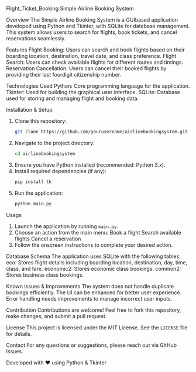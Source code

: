  Flight_Ticket_Booking
 Simple Airline Booking System

 Overview
The Simple Airline Booking System is a GUIbased application developed using Python and Tkinter, with SQLite for database management. This system allows users to search for flights, book tickets, and cancel reservations seamlessly.

 Features
 Flight Booking: Users can search and book flights based on their boarding location, destination, travel date, and class preference.
 Flight Search: Users can check available flights for different routes and timings.
 Reservation Cancellation: Users can cancel their booked flights by providing their last fourdigit citizenship number.

 Technologies Used
 Python: Core programming language for the application.
 Tkinter: Used for building the graphical user interface.
 SQLite: Database used for storing and managing flight and booking data.

 Installation & Setup
1. Clone this repository:
   ```sh
   git clone https://github.com/yourusername/airlinebookingsystem.git
   ```
2. Navigate to the project directory:
   ```sh
   cd airlinebookingsystem
   ```
3. Ensure you have Python installed (recommended: Python 3.x).
4. Install required dependencies (if any):
   ```sh
   pip install tk
   ```
5. Run the application:
   ```sh
   python main.py
   ```

 Usage
1. Launch the application by running `main.py`.
2. Choose an action from the main menu:
    Book a flight
    Search available flights
    Cancel a reservation
3. Follow the onscreen instructions to complete your desired action.

 Database Schema
The application uses SQLite with the following tables:
 eco: Stores flight details including boarding location, destination, day, time, class, and fare.
 economic2: Stores economic class bookings.
 common2: Stores business class bookings.

 Known Issues & Improvements
 The system does not handle duplicate bookings efficiently.
 The UI can be enhanced for better user experience.
 Error handling needs improvements to manage incorrect user inputs.

 Contribution
Contributions are welcome! Feel free to fork this repository, make changes, and submit a pull request.

 License
This project is licensed under the MIT License. See the `LICENSE` file for details.

 Contact
For any questions or suggestions, please reach out via GitHub Issues.


Developed with ❤️ using Python & Tkinter

